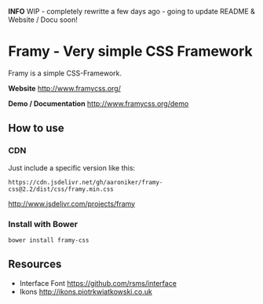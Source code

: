 __INFO__ WIP - completely rewritte a few days ago - going to update README & Website / Docu soon!

# Framy - Very simple CSS Framework

Framy is a simple CSS-Framework.

__Website__ http://www.framycss.org/

__Demo / Documentation__ http://www.framycss.org/demo

## How to use

### CDN

Just include a specific version like this:
```
https://cdn.jsdelivr.net/gh/aaroniker/framy-css@2.2/dist/css/framy.min.css
```

http://www.jsdelivr.com/projects/framy

### Install with Bower
```
bower install framy-css
```

## Resources

* Interface Font https://github.com/rsms/interface
* Ikons http://ikons.piotrkwiatkowski.co.uk
